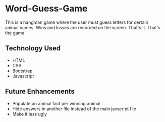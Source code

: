 # Word-Guess-Game
This is a hangman game where the user must guess letters for certain animal names. Wins and losses are recorded on the screen. That's it. That's the game. 

## Technology Used
* HTML
* CSS
* Bootstrap
* Javascript

## Future Enhancements
* Populate an animal fact per winning animal
* Hide answers in another file instead of the main javscript file
* Make it less ugly
